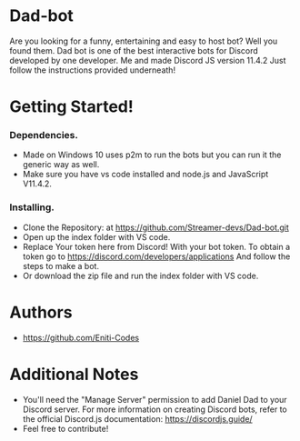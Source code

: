 # Dad-bot
Are you looking for a funny, entertaining and easy to host bot? Well you found them. Dad bot is one of the best interactive bots for Discord developed by one developer. Me and made Discord JS version 11.4.2 Just follow the instructions provided underneath!

# Getting Started!

### Dependencies.
* Made on Windows 10 uses p2m to run the bots but you can run it the generic way as well.
*  Make sure you have vs code installed and node.js and JavaScript V11.4.2.

### Installing.
* Clone the Repository: at https://github.com/Streamer-devs/Dad-bot.git
* Open up the index folder with VS code.
* Replace Your token here from Discord! With your bot token. To obtain a token go to https://discord.com/developers/applications 
And follow the steps to make a bot.
* Or download the zip file and run the index folder with VS code.

# Authors
* https://github.com/Eniti-Codes

# Additional Notes
* You'll need the "Manage Server" permission to add Daniel Dad to your Discord server.
For more information on creating Discord bots, refer to the official Discord.js documentation: https://discordjs.guide/
* Feel free to contribute!
